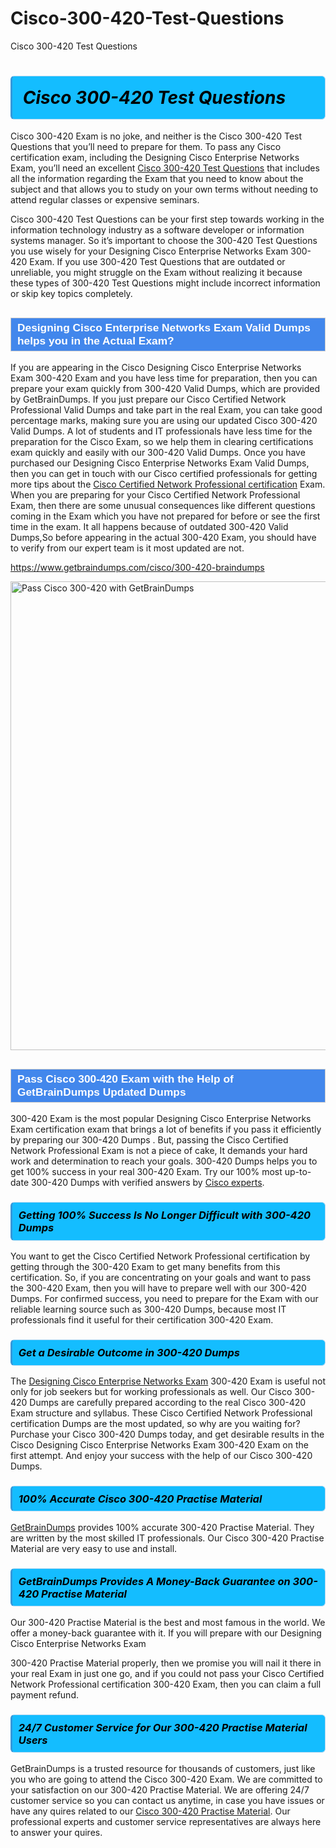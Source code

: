 # Cisco-300-420-Test-Questions
Cisco 300-420 Test Questions
<h1><strong><span style="display: block; color: #000000; background: #14BDFF; border: 0.5px solid #AED6F1; border-left: 3px solid #3498DB; padding: .6em; border-radius: 6px;">                     <em>Cisco 300-420 <span class="exam_variation">Test Questions</span> </em>                </span></strong>            </h1>                        <p>Cisco 300-420 Exam is no joke, and neither is the Cisco 300-420 <span class="exam_variation">Test Questions</span> that you’ll need to prepare for them. To pass any Cisco certification exam,             including the Designing Cisco Enterprise Networks Exam, you’ll need an excellent <a href="https://www.getbraindumps.com/cisco/300-420-braindumps">Cisco 300-420 <span class="exam_variation">Test Questions</span></a> that includes             all the information regarding the Exam that you need to know about the subject and that allows you to study on your own terms             without needing to attend regular classes or expensive seminars.</p>                        <p>Cisco 300-420 <span class="exam_variation">Test Questions</span> can be your first step towards working in the information technology industry as a software developer or             information systems manager. So it’s important to choose the 300-420 <span class="exam_variation">Test Questions</span> you use wisely for your             Designing Cisco Enterprise Networks Exam 300-420 Exam. If you use 300-420 <span class="exam_variation">Test Questions</span>             that are outdated or unreliable, you might struggle on the Exam without realizing it because these types of 300-420 <span class="exam_variation">Test Questions</span>             might include incorrect information or skip key topics completely.</p>                        <h2 style="background: #4287ec; border: 1px solid #cccccc; padding: 5px 10px;">                <span style="color: #ffffff;">                    <span style="font-size: 11pt;">                        <span style="line-height: normal;">                            <span style="font-family: Calibri,sans-serif;">                                <strong>                                    <span style="font-size: 13.0pt;">Designing Cisco Enterprise Networks Exam <span class="exam_variation2">Valid Dumps</span> helps you in the Actual Exam?</span>                                </strong>                            </span>                        </span>                    </span>                </span>            </h2>                        <p>If you are appearing in the Cisco Designing Cisco Enterprise Networks Exam 300-420 Exam and             you have less time for preparation, then you can prepare your exam quickly from 300-420 <span class="exam_variation2">Valid Dumps</span>, which are provided by GetBrainDumps.             If you just prepare our Cisco Certified Network Professional <span class="exam_variation2">Valid Dumps</span> and take part in the real Exam, you can take good percentage marks, making sure you are             using our updated Cisco 300-420 <span class="exam_variation2">Valid Dumps</span>. A lot of students and IT professionals have less time for the preparation for the Cisco Exam,             so we help them in clearing certifications exam quickly and easily with our 300-420 <span class="exam_variation2">Valid Dumps</span>. Once you have purchased our             Designing Cisco Enterprise Networks Exam <span class="exam_variation2">Valid Dumps</span>, then you can get in touch with our             Cisco certified professionals for getting more tips about the <a href="https://www.getbraindumps.com/cisco/ccnp-braindumps.html">Cisco Certified Network Professional certification</a> Exam. When you are preparing for your              Cisco Certified Network Professional Exam, then there are some unusual consequences like different questions coming in the Exam which you have not prepared            for before or see the first time in the exam. It all happens because of outdated 300-420 <span class="exam_variation2">Valid Dumps</span>,So before appearing in the actual             300-420 Exam, you should have to verify from our expert team is it most updated are not.</p>                        <p><a href="https://www.getbraindumps.com/cisco/300-420-braindumps">https://www.getbraindumps.com/cisco/300-420-braindumps</a></p>                        <p><a href="https://www.getbraindumps.com/"><img src="https://www.getbraindumps.com/images/get-updated-exam-questions-with-discount-getbraindumps.jpg" class="postImage" alt="Pass Cisco 300-420 with GetBrainDumps" width="750"></a></p>                            <h2 style="background: #4287ec; border: 1px solid #cccccc; padding: 5px 10px;">                <span style="color: #ffffff;">                    <span style="font-size: 11pt;">                        <span style="line-height: normal;">                            <span style="font-family: Calibri,sans-serif;">                                <strong>                                    <span style="font-size: 13.0pt;">Pass Cisco 300-420 Exam with the Help of GetBrainDumps Updated <span class="exam_variation3">Dumps</span></span>                                </strong>                            </span>                        </span>                    </span>                </span>            </h2>                        <p>300-420 Exam is the most popular Designing Cisco Enterprise Networks Exam certification exam that brings a             lot of benefits if you pass it efficiently by preparing our 300-420 <span class="exam_variation3">Dumps</span> . But, passing the Cisco Certified Network Professional Exam is not a piece of cake,             It demands your hard work and determination to reach your goals. 300-420 <span class="exam_variation3">Dumps</span> helps you to get 100% success in your real 300-420 Exam.             Try our 100% most up-to-date 300-420 <span class="exam_variation3">Dumps</span> with verified answers by <a href="https://www.getbraindumps.com/cisco-braindumps.html">Cisco experts</a>.</p>                        <h3>                <strong>                    <span style="display: block; color: #000000; background: #14BDFF; border: 0.5px solid #AED6F1; border-left: 3px solid #3498DB; padding: .6em; border-radius: 6px;">                        <em>Getting 100% Success Is No Longer Difficult with 300-420 <span class="exam_variation3">Dumps</span></em>                    </span>                </strong>            </h3>                        <p>You want to get the Cisco Certified Network Professional certification by getting through the 300-420 Exam to get many benefits from this certification.             So, if you are concentrating on your goals and want to pass the 300-420 Exam, then you will have to prepare well with our 300-420 <span class="exam_variation3">Dumps</span>.             For confirmed success, you need to prepare for the Exam with our reliable learning source such as 300-420 <span class="exam_variation3">Dumps</span>, because most             IT professionals find it useful for their certification 300-420 Exam.</p>                        <h3>                <strong>                    <span style="display: block; color: #000000; background: #14BDFF; border: 0.5px solid #AED6F1; border-left: 3px solid #3498DB; padding: .6em; border-radius: 6px;">                        <em>Get a Desirable Outcome in 300-420 <span class="exam_variation3">Dumps</span></em>                    </span>                </strong>            </h3>                        <p>The <a href="https://www.getbraindumps.com/cisco/300-420-braindumps">Designing Cisco Enterprise Networks Exam</a> 300-420 Exam is useful not only for job seekers but             for working professionals as well. Our Cisco 300-420 <span class="exam_variation3">Dumps</span> are carefully prepared according to the real Cisco 300-420 Exam structure and syllabus.             These Cisco Certified Network Professional certification <span class="exam_variation3">Dumps</span> are the most updated, so why are you waiting for? Purchase your Cisco 300-420 <span class="exam_variation3">Dumps</span> today,             and get desirable results in the Cisco Designing Cisco Enterprise Networks Exam 300-420 Exam on the first attempt.             And enjoy your success with the help of our Cisco 300-420 <span class="exam_variation3">Dumps</span>.</p>                        <h3>                <strong>                    <span style="display: block; color: #000000; background: #14BDFF; border: 0.5px solid #AED6F1; border-left: 3px solid #3498DB; padding: .6em; border-radius: 6px;">                        <em>100% Accurate Cisco 300-420 <span class="exam_variation4">Practise Material</span></em>                    </span>                </strong>            </h3>                        <p><a href="https://www.getbraindumps.com/">GetBrainDumps</a> provides 100% accurate 300-420 <span class="exam_variation4">Practise Material</span>. They are written by the most skilled IT professionals.             Our Cisco 300-420 <span class="exam_variation4">Practise Material</span> are very easy to use and install.</p>                        <h3>                <strong>                    <span style="display: block; color: #000000; background: #14BDFF; border: 0.5px solid #AED6F1; border-left: 3px solid #3498DB; padding: .6em; border-radius: 6px;">                        <em>GetBrainDumps Provides A Money-Back Guarantee on  300-420 <span class="exam_variation4">Practise Material</span></em>                    </span>                </strong>            </h3>                        <p>Our 300-420 <span class="exam_variation4">Practise Material</span> is the best and most famous in the world. We offer a money-back guarantee with it.             If you will prepare with our Designing Cisco Enterprise Networks Exam</p>            <p>300-420 <span class="exam_variation4">Practise Material</span> properly, then we promise you will nail it there in your real Exam in just one go, and             if you could not pass your Cisco Certified Network Professional certification 300-420 Exam, then you can claim a full payment refund.</p>                        <h3>                <strong>                    <span style="display: block; color: #000000; background: #14BDFF; border: 0.5px solid #AED6F1; border-left: 3px solid #3498DB; padding: .6em; border-radius: 6px;">                        <em>24/7 Customer Service for Our 300-420 <span class="exam_variation4">Practise Material</span> Users</em>                    </span>                </strong>            </h3>                        <p>GetBrainDumps is a trusted resource for thousands of customers, just like you who are going to attend the Cisco 300-420 Exam.             We are committed to your satisfaction on our 300-420 <span class="exam_variation4">Practise Material</span>. We are offering 24/7 customer service so you can contact us anytime,             in case you have issues or have any quires related to our <a href="https://www.getbraindumps.com/cisco/300-420-braindumps">Cisco 300-420 <span class="exam_variation4">Practise Material</span></a>. Our professional experts and customer service             representatives are always here to answer your quires.</p>                    
